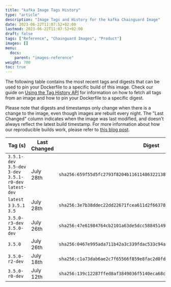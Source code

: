 ```yaml
---
title: "kafka Image Tags History"
type: "article"
description: "Image Tags and History for the kafka Chainguard Image"
date: 2023-06-22T11:07:52+02:00
lastmod: 2023-06-22T11:07:52+02:00
draft: false
tags: ["Reference", "Chainguard Images", "Product"]
images: []
menu:
  docs:
    parent: "images-reference"
weight: 700
toc: true
---
```


The following table contains the most recent tags and digests that can be used to pin your Dockerfile to a specific build of this image. Check our guide on [Using the Tag History API](/chainguard/chainguard-images/using-the-tag-history-api/) for information on how to fetch all tags from an image and how to pin your Dockerfile to a specific digest.

Please note that digests and timestamps only change when there is a change to the image, even though images are rebuilt every night. The "Last Changed" column indicates when the image was last modified, and doesn't always reflect the latest build timestamp. For more information about how our reproducible builds work, please refer to [this blog post](https://www.chainguard.dev/unchained/reproducing-chainguards-reproducible-image-builds).

| Tag (s)                                                    | Last Changed | Digest                                                                    |
|------------------------------------------------------------|--------------|---------------------------------------------------------------------------|
|  `3.5.1-dev` `3.5-dev` `3-dev` `3.5.1-r0-dev` `latest-dev` | July 28th    | `sha256:659f55d5fc2793f8204b11611486322138a51ec8618c498ee998ef59801eb788` |
|  `latest` `3` `3.5.1` `3.5`                                | July 28th    | `sha256:3e7b38ddec22dd22671fcea611d2f66378cc540e422b64daba512e6339d16365` |
|  `3.5.0-r3-dev` `3.5.0-dev`                                | July 26th    | `sha256:47e61984764cb2101a63de5dcc588451494b9516334ce6cbee32f907929726cd` |
|  `3.5.0`                                                   | July 26th    | `sha256:0467e995ada711b42a3c339fdac533c94a47031f90b7da6ac34770f1db5dfa58` |
|  `3.5.0-r2-dev`                                            | July 18th    | `sha256:c1a73dab6ae2c7f65566f859e8fac2d0fd27c6c48413c95fdeedcd013e76da83` |
|  `3.5.0-r0-dev`                                            | July 12th    | `sha256:139c12287ffed8af3849036f5140eca68c69d75b3b6bc1d4aafac66dfd7e2c03` |
